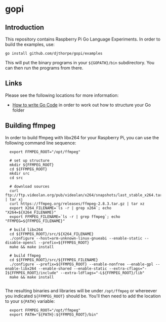 # gopi

## Introduction

This repository contains Raspberry Pi Go Language Experiments. In order to build the examples, use:

```
go install github.com/djthorpe/gopi/examples
```

This will put the binary programs in your ```${GOPATH}/bin``` subdirectory. You can then run the programs from there.

## Links

Please see the following locations for more information:

  * [How to write Go Code](http://golang.org/doc/code.html) in order to work out how to structure your Go folder
  

## Building ffmpeg

In order to build ffmpeg with libx264 for your Raspberry Pi, you can use the 
following command line sequence:

```  
  export FFMPEG_ROOT="/opt/ffmpeg"

  # set up structure
  mkdir ${FFMPEG_ROOT}
  cd ${FFMPEG_ROOT}
  mkdir src
  cd src

  # download sources
  curl ftp://ftp.videolan.org/pub/videolan/x264/snapshots/last_stable_x264.tar.bz2 | tar xj
  curl https://ffmpeg.org/releases/ffmpeg-2.8.3.tar.gz | tar xz  
  export X264_FILENAME=`ls -r | grep x264`; echo "X264=${X264_FILENAME}"
  export FFMPEG_FILENAME=`ls -r | grep ffmpeg`; echo "FFMPEG=${FFMPEG_FILENAME}"

  # build libx264
  cd ${FFMPEG_ROOT}/src/${X264_FILENAME}
  ./configure --host=arm-unknown-linux-gnueabi --enable-static --disable-opencl --prefix=${FFMPEG_ROOT}
  make && make install

  # build ffmpeg
  cd ${FFMPEG_ROOT}/src/${FFMPEG_FILENAME}
  ./configure --prefix=${FFMPEG_ROOT} --enable-nonfree --enable-gpl --enable-libx264 --enable-shared --enable-static --extra-cflags="-I${FFMPEG_ROOT}/include" --extra-ldflags="-L${FFMPEG_ROOT}/lib"
  make && make install
  
```

The resulting binaries and libraries will be under `/opt/ffmpeg` or whereever you
indicated `${FFMPEG_ROOT}` should be. You'll then need to add the location to
your `${PATH}` variable:

```
  export FFMPEG_ROOT="/opt/ffmpeg"
  export PATH="${PATH}:${FFMPEG_ROOT}/bin"
```



